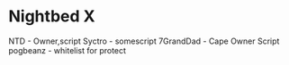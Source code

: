 # Nightbed X
NTD - Owner,script
Syctro - somescript
7GrandDad - Cape Owner Script
pogbeanz - whitelist for protect
